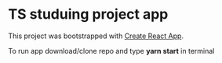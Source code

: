 # TS studuing project app

This project was bootstrapped with [Create React App](https://github.com/facebook/create-react-app).

To run app download/clone repo and type **yarn start** in terminal
